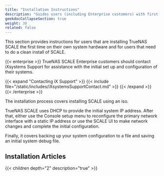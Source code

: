 ```yaml
---
title: "Installation Instructions"
description: "Guides users (including Enterprise customers) with first-time TrueNAS SCALE installations."
geekdocCollapseSection: true
weight: 30
related: false
---
```


This section provides instructions for users that are installing TrueNAS SCALE the first time on their own system hardware and for users that need to do a clean install of SCALE.

{{< enterprise >}}
TrueNAS SCALE Enterprise customers should contact iXsystems Support for assistance with the initial set up and configuration of their systems.

{{< expand "Contacting iX Support" >}}
{{< include file="/static/includes/iXsystemsSupportContact.md" >}}
{{< /expand >}}
{{< /enterprise >}}

The installation process covers installing SCALE using an <file>iso</file>.

TrueNAS SCALE uses DHCP to provide the initial system IP address.
After that, either use the Console setup menu to reconfigure the primary network interface with a static IP address or use the SCALE UI to make network changes and complete the initial configuration.

Finally, it covers backing up your system configuration to a file and saving an initial system debug file.

## Installation Articles

{{< children depth="2" description="true" >}}

